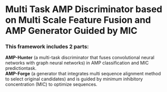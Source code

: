 # Multi Task AMP Discriminator based on Multi Scale Feature Fusion and AMP Generator Guided by MIC
### This framework includes 2 parts:  
**AMP-Hunter** (a multi-task discriminator that fuses convolutional neural networks with graph neural networks) in AMP classification and MIC predictiontask.  
**AMP-Forge** (a generator that integrates multi sequence alignment method to select original candidates) and is guided by minimum inhibitory concentration (MIC) to optimize sequences.
